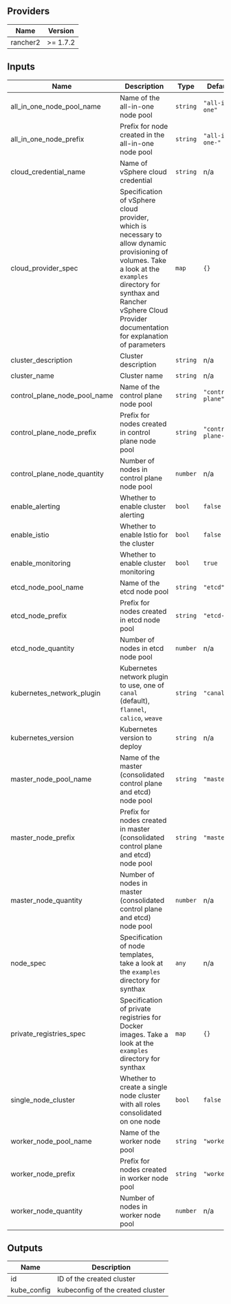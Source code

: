 ## Providers

| Name | Version |
|------|---------|
| rancher2 | >= 1.7.2 |

## Inputs

| Name | Description | Type | Default | Required |
|------|-------------|------|---------|:-----:|
| all\_in\_one\_node\_pool\_name | Name of the all-in-one node pool | `string` | `"all-in-one"` | no |
| all\_in\_one\_node\_prefix | Prefix for node created in the all-in-one node pool | `string` | `"all-in-one-"` | no |
| cloud\_credential\_name | Name of vSphere cloud credential | `string` | n/a | yes |
| cloud\_provider\_spec | Specification of vSphere cloud provider, which is necessary to allow dynamic provisioning of volumes. Take a look at the `examples` directory for synthax and Rancher vSphere Cloud Provider documentation for explanation of parameters | `map` | `{}` | no |
| cluster\_description | Cluster description | `string` | n/a | yes |
| cluster\_name | Cluster name | `string` | n/a | yes |
| control\_plane\_node\_pool\_name | Name of the control plane node pool | `string` | `"control-plane"` | no |
| control\_plane\_node\_prefix | Prefix for nodes created in control plane node pool | `string` | `"control-plane-"` | no |
| control\_plane\_node\_quantity | Number of nodes in control plane node pool | `number` | n/a | yes |
| enable\_alerting | Whether to enable cluster alerting | `bool` | `false` | no |
| enable\_istio | Whether to enable Istio for the cluster | `bool` | `false` | no |
| enable\_monitoring | Whether to enable cluster monitoring | `bool` | `true` | no |
| etcd\_node\_pool\_name | Name of the etcd node pool | `string` | `"etcd"` | no |
| etcd\_node\_prefix | Prefix for nodes created in etcd node pool | `string` | `"etcd-"` | no |
| etcd\_node\_quantity | Number of nodes in etcd node pool | `number` | n/a | yes |
| kubernetes\_network\_plugin | Kubernetes network plugin to use, one of `canal` (default), `flannel`, `calico`, `weave` | `string` | `"canal"` | no |
| kubernetes\_version | Kubernetes version to deploy | `string` | n/a | yes |
| master\_node\_pool\_name | Name of the master (consolidated control plane and etcd) node pool | `string` | `"master"` | no |
| master\_node\_prefix | Prefix for nodes created in master (consolidated control plane and etcd) node pool | `string` | `"master-"` | no |
| master\_node\_quantity | Number of nodes in master (consolidated control plane and etcd) node pool | `number` | n/a | yes |
| node\_spec | Specification of node templates, take a look at the `examples` directory for synthax | `any` | n/a | yes |
| private\_registries\_spec | Specification of private registries for Docker images. Take a look at the `examples` directory for synthax | `map` | `{}` | no |
| single\_node\_cluster | Whether to create a single node cluster with all roles consolidated on one node | `bool` | `false` | no |
| worker\_node\_pool\_name | Name of the worker node pool | `string` | `"worker"` | no |
| worker\_node\_prefix | Prefix for nodes created in worker node pool | `string` | `"worker-"` | no |
| worker\_node\_quantity | Number of nodes in worker node pool | `number` | n/a | yes |

## Outputs

| Name | Description |
|------|-------------|
| id | ID of the created cluster |
| kube\_config | kubeconfig of the created cluster |

